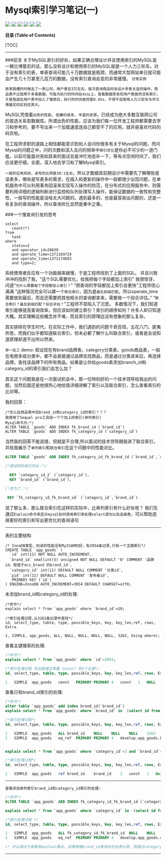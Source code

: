 # Mysql索引学习笔记(一)

![](https://img.shields.io/github/stars/pandao/editor.md.svg) ![](https://img.shields.io/github/forks/pandao/editor.md.svg) ![](https://img.shields.io/github/tag/pandao/editor.md.svg) ![](https://img.shields.io/github/release/pandao/editor.md.svg) ![](https://img.shields.io/github/issues/pandao/editor.md.svg) ![](https://img.shields.io/bower/v/editor.md.svg)

**目录 (Table of Contents)**

[TOC]

-------------
                
###前言
关于MySQL索引的好处，如果正确合理设计并且使用索引的MySQL是一辆兰博基尼的话，那么没有设计和使用索引的MySQL就是一个人力三轮车。对于没有索引的表，单表查询可能几十万数据就是瓶颈，而通常大型网站单日就可能会产生几十万甚至几百万的数据，没有索引查询会变的非常缓慢。
`日常实例`
```
原来跳槽的时候去了一家公司，用户表在3万左右，每次查询商品时会设计多表关连的操作，商品表不过就两千多条数据，可每次执行的时间在4s以上，查看数据库发现用户表居然没有索引，于是我就在用户表中加入了搜索后，执行的时间居然是0.45s，不得不说使用人力三轮车与开兰博基尼的区别还真大。
```

MySQL凭借着`出色的性能`、`低廉的成本`、`丰富的资源`，已经成为绝大多数互联网公司的首选关系型数据库。所谓出色的性能，应该为我们每一位开发工程师都需要去学习和参考的，要不写出来一个加载速度连自己都受不了的应用，就非是喜欢代码的码农啦。

在工程师求职的道路上相信都能意识到别人会问你很多有关于Mysql的问题，而问Mysql的问题之中，问的次数和深入去问的频率中`索引优化`是你必不可少的一道门槛，以前可能面对突如其来的面试总是冲忙地恶补一下，等有点空闲时间了，我们应该更仔细，全面，深入地去学习和了解Mysql索引。

`一般的应用系统，读写的比例是10:1左右`，所以才数据库前期设计中需要先了解哪些是读表多，哪些是写表多的需求，在插入和更新的操作中一般都很少出现问题，在单机服务中可以利用事务回滚来实现写入操作的防范，在分布式的应用服务中，则需要利用详细的逻辑判断进行监控和队列处理写入操作，能保证数据的一致性和完整性，一般写的性能是没啥太大问题的。遇到最多的，也是最容易出问题的，还是一些复杂的查询操作，所以查询优化显然是重中之重。

###一个慢查询引发的思考
```
select
   count(*) 
from
   task 
where
   status=2 
   and operator_id=20839 
   and operate_time>1371169729 
   and operate_time<1371174603 
   and type=2;
```

系统使用者反应有一个功能越来越慢，于是工程师找到了上面的SQL。
并且兴致冲冲的找到了我，“这个SQL需要优化，给我把每个字段都加上索引”
我很惊讶，问道“`为什么需要每个字段都加上索引？`”
“把查询的字段都加上索引会更快”工程师信心满满
“这种情况完全可以建一个`联合索引`，因为是`最左前缀匹配`，所以operate_time需要放到最后，而且还需要把其他相关的查询都拿来，需要做一个综合评估。”
“`联合索引？最左前缀匹配？综合评估？`”工程师不禁陷入了沉思。
多数情况下，我们知道索引能够提高查询效率，但应该如何建立索引？索引的顺序如何？许多人却只知道大概。其实理解这些概念并不难，而且索引的原理远没有想象的那么复杂。

其实排除在学生时代，在实际工作中，我们遇到的问题千奇百怪，五花八门，匪夷所思，而我们似乎都知道联合索引，但未必都了解什么叫联合索引，或者是会说知道原理却道不出所以然来。

`举一反三`
demo: 假设现在有brand品牌表，category分类表，goods商品表，一般在电商多级分类中，都不会直接通过品牌去找商品，而是通过分类进来后，再选择品牌，查找该品牌下的所有商品。如果是让你给goods表添加branch_id和category_id的索引我们会怎么加？

其实这个问题我是在一次面试机会中，那一位特别好的一个技术领导给我出的问题，当然后面还是他很热心地给我详细讲解了索引以及联合索引，怎么查看索引的比对等。

我的回答：
```
/*怎么在商品表中加brand_id和category_id的索引？？？
我使用了Sequel pro工具给一个个加上的索引(单列索引)
Mysql命令为:*/
ALTER TABLE `goods` ADD INDEX fk_brand_id (`brand_id`)
ALTER TABLE `goods` ADD INDEX fk_category_id (`category_id`)
```

当然我的回答不能说错，但就是不合理,所以面试的技术领导跟我讲了联合索引，并给我展示了`单列索引`和`联合索引`在这个问题中的性能对比。
```sql
ALTER TABLE `goods` ADD INDEX fk_category_id_fk_brand_id (`brand_id`,`category_id`)

/*表结构的索引则从：*/

  KEY `category_id_2` (`category_id`),
  KEY `brand_id` (`brand_id`),
  
/*变为了：*/

 KEY `fk_category_id_fk_brand_id` (`category_id`,`brand_id`)
```

说了那么多，那么联合索引在这样的实际中，比单列索引有什么好处呢？
我们先通过`Explain命令来显示mysql如何使用索引来处理select语句以及连接表`。可以帮助选择更好的索引和写出更优化的查询语句

---
表的主要结构
```
/* InnoDB类型，则读的性能没有MyISAM的好，有3954条记录,只有一个主键索引*/
CREATE TABLE `app_goods` (
  `id` int(11) NOT NULL AUTO_INCREMENT,
  `brand_id` smallint(5) unsigned NOT NULL DEFAULT '0' COMMENT '品牌id，取值于ecs_brand 的brand_id',
  `category_id` int(11) DEFAULT NULL COMMENT '分类id',
  `pid` int(11) DEFAULT NULL COMMENT '发布者id',
   PRIMARY KEY (`id`)
) ENGINE=InnoDB AUTO_INCREMENT=3954 DEFAULT CHARSET=utf8;
```

未添加brand_id和category_id的处理:
```
/*命令*/
explain select * from `app_goods` where `brand_id`=10;

/*索引处理过程,从3262条记录中查找*/
id, select_type, table, type, possible_keys, key, key_len,ref, rows, Extra

1, SIMPLE, app_goods, ALL, NULL, NULL, NULL, NULL, 3262, Using where);
```

查看主键搜索的处理:
```sql
/*命令*/
explain select * from `app_goods` where `id`=2091;

/*索引处理过程 列出是通过常量（const）有4个主键*/
id, select_type, table, type, possible_keys, key, key_len,ref, rows, Extra

1	SIMPLE	app_goods	const	PRIMARY	PRIMARY	4	const	1	NULL
```

查看只有brand_id索引的处理:
```sql
/*命令*/
alter table `app_goods` add index brand_id(`brand_id`)
explain select * from `app_goods` where `brand_id` in  (select id from app_goods where category_id=3);

/*索引处理过程*/
id, select_type, table, type, possible_keys, key, key_len,ref, rows, Extra

1	SIMPLE	app_goods	ALL	brand_id	NULL	NULL	NULL	3262	NULL
1	SIMPLE	app_goods	eq_ref	PRIMARY	PRIMARY	4	develop.app_goods.brand_id	1	Using where


explain select * from `app_goods` where `category_id`=3 and `brand_id`=12;

/*索引处理过程*/
id, select_type, table, type, possible_keys, key, key_len,ref, rows, Extra

1	SIMPLE	app_goods	ref	brand_id	brand_id	2	const	1	Using where
```
---



`查看添加单列索引brand_id和category_id索引的处理:`
```sql
/*命令*/
ALTER TABLE `app_goods` ADD INDEX fk_category_id_fk_brand_id (`category_id`,`brand_id`)

explain select * from `app_goods` where `category_id` in  (select id from app_goods where brand_id=12);

/*索引处理过程 */
id, select_type, table, type, possible_keys, key, key_len,ref, rows, Extra

1	SIMPLE	app_goods	ALL	fk_category_id_fk_brand_id	NULL	NULL	NULL	3262	Using where
1	SIMPLE	app_goods	eq_ref	PRIMARY	PRIMARY	4	develop.app_goods.category_id	1	Using where

/* 可以通过子查看和explain看出，如果根据brand_id查询会扫全表记录，而通过category_id先查询的是会根据主键去查，ADD INDEX fk_category_id_fk_brand_id (`category_id`,`brand_id`)不能先写brand_id在前，原因是联合索引的话, 它往往计算的是第一个字段(最左边那个)*/
```
---
